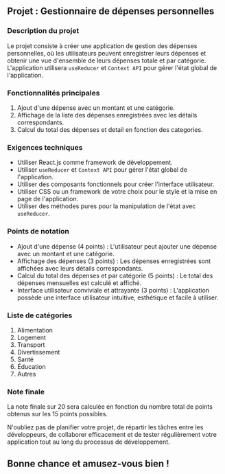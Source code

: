 ## Projet : Gestionnaire de dépenses personnelles

### Description du projet
Le projet consiste à créer une application de gestion des dépenses personnelles, où les utilisateurs peuvent enregistrer leurs dépenses et obtenir une vue d'ensemble de leurs dépenses totale et par catégorie. L'application utilisera `useReducer` et `Context API` pour gérer l'état global de l'application.

### Fonctionnalités principales
1. Ajout d'une dépense avec un montant et une catégorie.
2. Affichage de la liste des dépenses enregistrées avec les détails correspondants.
3. Calcul du total des dépenses et detail en fonction des categories.

### Exigences techniques
- Utiliser React.js comme framework de développement.
- Utiliser `useReducer` et `Context API` pour gérer l'état global de l'application.
- Utiliser des composants fonctionnels pour créer l'interface utilisateur.
- Utiliser CSS ou un framework de votre choix pour le style et la mise en page de l'application.
- Utiliser des méthodes pures pour la manipulation de l'état avec `useReducer`.

### Points de notation
- Ajout d'une dépense (4 points) : L'utilisateur peut ajouter une dépense avec un montant et une catégorie.
- Affichage des dépenses (3 points) : Les dépenses enregistrées sont affichées avec leurs détails correspondants.
- Calcul du total des dépenses et par catégorie (5 points) : Le total des dépenses mensuelles est calculé et affiché.
- Interface utilisateur conviviale et attrayante (3 points) : L'application possède une interface utilisateur intuitive, esthétique et facile à utiliser.

### Liste de catégories
1. Alimentation
2. Logement
3. Transport
4. Divertissement
5. Santé
6. Éducation
7. Autres

### Note finale
La note finale sur 20 sera calculée en fonction du nombre total de points obtenus sur les 15 points possibles.

N'oubliez pas de planifier votre projet, de répartir les tâches entre les développeurs, de collaborer efficacement et de tester régulièrement votre application tout au long du processus de développement.

## Bonne chance et amusez-vous bien !